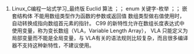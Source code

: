 1. Linux_C编程一站式学习_最终版
    Euclid 算法   ；； enum 关键字-枚举   ；； 嵌套结构体
    不能用数组类型作为函数的参数或返回值
    数组类型做右值使用时，自动转换成指向数组首元素的指针。
    C99 的新特性允许在数组长度表达式中使用变量，称为变长数组（VLA，Variable Length Array），
    VLA 只能定义为局部变量而不能是全局变量，与 VLA有关的语法规则比较复杂，而且很多编译器不支持这种新特性，不建议使用。
